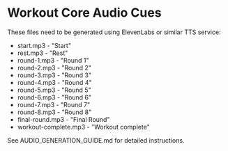# Workout Core Audio Cues

These files need to be generated using ElevenLabs or similar TTS service:

- start.mp3 - "Start"
- rest.mp3 - "Rest"
- round-1.mp3 - "Round 1"
- round-2.mp3 - "Round 2"
- round-3.mp3 - "Round 3"
- round-4.mp3 - "Round 4"
- round-5.mp3 - "Round 5"
- round-6.mp3 - "Round 6"
- round-7.mp3 - "Round 7"
- round-8.mp3 - "Round 8"
- final-round.mp3 - "Final Round"
- workout-complete.mp3 - "Workout complete"

See AUDIO_GENERATION_GUIDE.md for detailed instructions.
